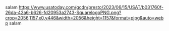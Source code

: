 salam
https://www.usatoday.com/gcdn/presto/2023/06/15/USAT/b031760f-26da-42a6-b626-fd20953a2743-SquarelogoPNG.png?crop=2056,1157,x0,y446&width=2056&height=1157&format=pjpg&auto=webp
salam

